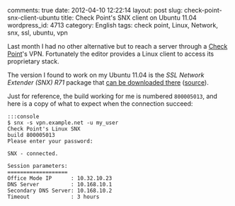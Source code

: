 comments: true
date: 2012-04-10 12:22:14
layout: post
slug: check-point-snx-client-ubuntu
title: Check Point's SNX client on Ubuntu 11.04
wordpress_id: 4713
category: English
tags: check point, Linux, Network, snx, ssl, ubuntu, vpn

Last month I had no other alternative but to reach a server through a [Check Point](http://wikipedia.org/wiki/Check_Point)'s VPN. Fortunately the editor provides a Linux client to access its proprietary stack.

The version I found to work on my Ubuntu 11.04 is the _SSL Network Extender (SNX) R71_ package that [can be downloaded there](http://supportcontent.checkpoint.com/file_download?id=10656)  ([source](https://supportcenter.checkpoint.com/supportcenter/portal?eventSubmit_doGoviewsolutiondetails=&solutionid=sk41808)).

Just for reference, the build working for me is numbered `800005013`, and here is a copy of what to expect when the connection succeed:

    
    :::console
    $ snx -s vpn.example.net -u my_user
    Check Point's Linux SNX
    build 800005013
    Please enter your password:
    
    SNX - connected.
    
    Session parameters:
    ===================
    Office Mode IP      : 10.32.10.23
    DNS Server          : 10.168.10.1
    Secondary DNS Server: 10.168.10.2
    Timeout             : 3 hours 
    
